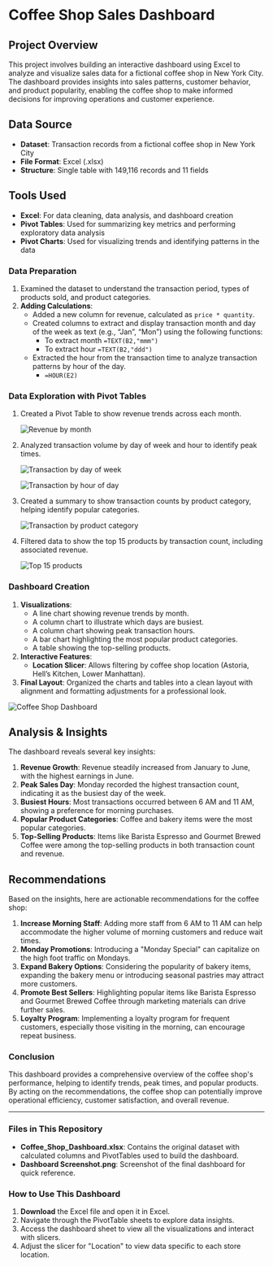 # Coffee Shop Sales Dashboard

## Project Overview
This project involves building an interactive dashboard using Excel to analyze and visualize sales data for a fictional coffee shop in New York City. The dashboard provides insights into sales patterns, customer behavior, and product popularity, enabling the coffee shop to make informed decisions for improving operations and customer experience.

## Data Source
- **Dataset**: Transaction records from a fictional coffee shop in New York City
- **File Format**: Excel (.xlsx)
- **Structure**: Single table with 149,116 records and 11 fields

## Tools Used
- **Excel**: For data cleaning, data analysis, and dashboard creation
- **Pivot Tables**: Used for summarizing key metrics and performing exploratory data analysis
- **Pivot Charts**: Used for visualizing trends and identifying patterns in the data

### Data Preparation
1. Examined the dataset to understand the transaction period, types of products sold, and product categories.
2. **Adding Calculations**:
   - Added a new column for revenue, calculated as `price * quantity`.
   - Created columns to extract and display transaction month and day of the week as text (e.g., “Jan”, “Mon”) using the following functions:
     - To extract month ```=TEXT(B2,"mmm")```
     - To extract hour `=TEXT(B2,"ddd")`
   - Extracted the hour from the transaction time to analyze transaction patterns by hour of the day.
     - `=HOUR(E2)`

### Data Exploration with Pivot Tables
1. Created a Pivot Table to show revenue trends across each month.

      ![Revenue by month](https://github.com/user-attachments/assets/495dfff2-1a53-4983-90ac-3cdf8dd99f54)
   
2. Analyzed transaction volume by day of week and hour to identify peak times.

   ![Transaction by day of week](https://github.com/user-attachments/assets/23574376-199c-4ae2-a3f1-854a5172f5ff)

   ![Transaction by hour of day](https://github.com/user-attachments/assets/3fb4324f-d8b7-4042-993b-266a00d32fb9)

3. Created a summary to show transaction counts by product category, helping identify popular categories.

   ![Transaction by product category](https://github.com/user-attachments/assets/1523c77d-4517-49a4-99d4-c1a2dda51e62)

4. Filtered data to show the top 15 products by transaction count, including associated revenue.

   ![Top 15 products](https://github.com/user-attachments/assets/5573c02f-83d8-4040-a721-ca853ce5f296)

### Dashboard Creation
1. **Visualizations**:
   - A line chart showing revenue trends by month.
   - A column chart to illustrate which days are busiest.
   - A column chart showing peak transaction hours.
   - A bar chart highlighting the most popular product categories.
   - A table showing the top-selling products.
2. **Interactive Features**:
   - **Location Slicer**: Allows filtering by coffee shop location (Astoria, Hell’s Kitchen, Lower Manhattan).
3. **Final Layout**: Organized the charts and tables into a clean layout with alignment and formatting adjustments for a professional look.

![Coffee Shop Dashboard](https://github.com/user-attachments/assets/2b02352b-d64f-4443-965e-a89e8cbac726)

## Analysis & Insights
The dashboard reveals several key insights:
1. **Revenue Growth**: Revenue steadily increased from January to June, with the highest earnings in June.
2. **Peak Sales Day**: Monday recorded the highest transaction count, indicating it as the busiest day of the week.
3. **Busiest Hours**: Most transactions occurred between 6 AM and 11 AM, showing a preference for morning purchases.
4. **Popular Product Categories**: Coffee and bakery items were the most popular categories.
5. **Top-Selling Products**: Items like Barista Espresso and Gourmet Brewed Coffee were among the top-selling products in both transaction count and revenue.

## Recommendations
Based on the insights, here are actionable recommendations for the coffee shop:
1. **Increase Morning Staff**: Adding more staff from 6 AM to 11 AM can help accommodate the higher volume of morning customers and reduce wait times.
2. **Monday Promotions**: Introducing a "Monday Special" can capitalize on the high foot traffic on Mondays.
3. **Expand Bakery Options**: Considering the popularity of bakery items, expanding the bakery menu or introducing seasonal pastries may attract more customers.
4. **Promote Best Sellers**: Highlighting popular items like Barista Espresso and Gourmet Brewed Coffee through marketing materials can drive further sales.
5. **Loyalty Program**: Implementing a loyalty program for frequent customers, especially those visiting in the morning, can encourage repeat business.

### Conclusion
This dashboard provides a comprehensive overview of the coffee shop's performance, helping to identify trends, peak times, and popular products. By acting on the recommendations, the coffee shop can potentially improve operational efficiency, customer satisfaction, and overall revenue.

---

### Files in This Repository
- **Coffee_Shop_Dashboard.xlsx**: Contains the original dataset with calculated columns and PivotTables used to build the dashboard.
- **Dashboard Screenshot.png**: Screenshot of the final dashboard for quick reference.

### How to Use This Dashboard
1. **Download** the Excel file and open it in Excel.
2. Navigate through the PivotTable sheets to explore data insights.
3. Access the dashboard sheet to view all the visualizations and interact with slicers.
4. Adjust the slicer for "Location" to view data specific to each store location.

